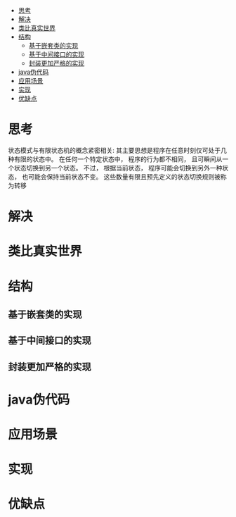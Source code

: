 
- [思考](#思考)
- [解决](#解决)
- [类比真实世界](#类比真实世界)
- [结构](#结构)
  - [基于嵌套类的实现](#基于嵌套类的实现)
  - [基于中间接口的实现](#基于中间接口的实现)
  - [封装更加严格的实现](#封装更加严格的实现)
- [java伪代码](#java伪代码)
- [应用场景](#应用场景)
- [实现](#实现)
- [优缺点](#优缺点)


# 思考
状态模式与有限状态机的概念紧密相关:
其主要思想是程序在任意时刻仅可处于几种有限的状态中。 在任何一个特定状态中， 程序的行为都不相同， 且可瞬间从一个状态切换到另一个状态。 不过， 根据当前状态， 程序可能会切换到另外一种状态， 也可能会保持当前状态不变。 这些数量有限且预先定义的状态切换规则被称为转移

# 解决
# 类比真实世界
# 结构
## 基于嵌套类的实现
## 基于中间接口的实现
## 封装更加严格的实现
# java伪代码
# 应用场景
# 实现
# 优缺点
